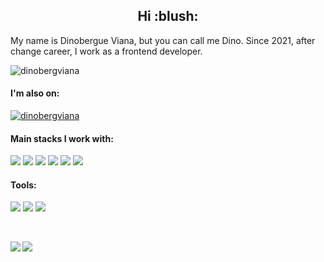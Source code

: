 <h2 align="center">Hi :blush:</h2>
<p>My name is Dinobergue Viana, but you can call me Dino. Since 2021, after change career, I work as a frontend developer.</p>
<p align="left"><img src="https://komarev.com/ghpvc/?username=dinobergviana&label=Profile%20views&color=19b40e&style=flat-square" alt="dinobergviana"></p>

<h4>I'm also on:</h4>
<a href="https://www.linkedin.com/in/dinobergue-viana-28574218b/" align="left"><img src="https://img.shields.io/badge/-LinkedIn-blue?style=for-flat-square&logo=Linkedin&logoColor=white&link=https://www.linkedin.com/in/dinobergue-viana-28574218b/" alt="dinobergviana"></a>

<h4>Main stacks I work with:</h4>
<p align="left">
<img src="https://img.shields.io/badge/HTML5-E34F26?style=for-flat-square&logo=html5&logoColor=white">
<img src="https://img.shields.io/badge/CSS3-1572B6?style=for-flat-square&logo=css3&logoColor=white">
<img src="https://img.shields.io/badge/JavaScript-F7DF1E?style=for-flat-square&logo=javascript&logoColor=black">
<img src="https://img.shields.io/badge/TypeScript-007ACC?style=for-flat-square&logo=typescript&logoColor=white">
<img src="https://img.shields.io/badge/Vue.js-35495E?style=for-flat-square&logo=vue.js&logoColor=4FC08D">
<img src="https://img.shields.io/badge/Node.js-43853D?style=for-flat-square&logo=node.js&logoColor=white">
</p>

<h4>Tools:</h4>
<p align="left">
<img src="https://img.shields.io/badge/GIT-E44C30?style=for-flat-square&logo=git&logoColor=white">
<img src="https://img.shields.io/badge/GitHub-100000?style=for-flat-square&logo=github&logoColor=white">
<img src="https://img.shields.io/badge/Visual_Studio_Code-0078D4?style=for-flat-square&logo=visual%20studio%20code&logoColor=white">
</p>

<br/>

<p>
<img align="left" src="https://github-readme-stats.vercel.app/api?username=dinobergviana&show_icons=true&theme=dark">
<img align="left" src="https://github-readme-stats.vercel.app/api/top-langs/?username=dinobergviana&theme=dark">
</p>
